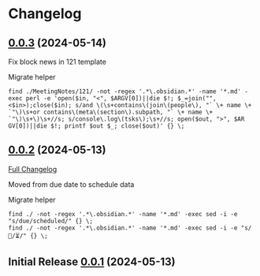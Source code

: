 # Changelog

## [0.0.3](https://github.com/Nikolo/obsidian-setting-pack/releases/tag/v0.0.3) (2024-05-14) 

Fix block news in 121 template

Migrate helper
```
find ./MeetingNotes/121/ -not -regex '.*\.obsidian.*' -name '*.md' -exec perl -e 'open($in, "<", $ARGV[0])||die $!; $_=join("", <$in>);close($in); s/and \(\s+contains\(join\(people\), "` \+ name \+ `"\)\s+or contains\(meta\(section\).subpath, "` \+ name \+ `"\)\s+\)\s+//s; s/console\.log\(tsks\);\s+//s; open($out, ">", $AR
GV[0])||die $!; printf $out $_; close($out)' {} \;
```

## [0.0.2](https://github.com/Nikolo/obsidian-setting-pack/releases/tag/v0.0.2) (2024-05-13)

[Full Changelog](https://github.com/Nikolo/obsidian-setting-pack/compare/v0.0.1...v0.0.2)

Moved from due date to schedule data

Migrate helper

```
find ./ -not -regex '.*\.obsidian.*' -name '*.md' -exec sed -i -e "s/due/scheduled/" {} \;
find ./ -not -regex '.*\.obsidian.*' -name '*.md' -exec sed -i -e "s/📅/⏳/" {} \;
```

## Initial Release [0.0.1](https://github.com/Nikolo/obsidian-setting-pack/releases/tag/v0.0.1) (2024-05-13)